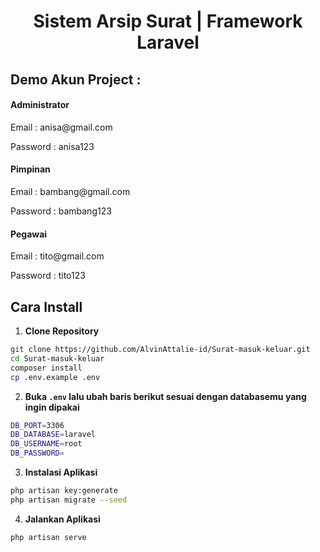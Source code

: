 <h1 align="center">Sistem Arsip Surat | Framework Laravel </h1>

## Demo Akun Project :

<h4>Administrator</h4>
<p>Email : anisa@gmail.com</p>
<p>Password : anisa123</p>

<h4>Pimpinan</h4>
<p>Email : bambang@gmail.com</p>
<p>Password : bambang123</p>

<h4>Pegawai</h4>
<p>Email : tito@gmail.com</p>
<p>Password : tito123</p>

## Cara Install

1. **Clone Repository**

```bash
git clone https://github.com/AlvinAttalie-id/Surat-masuk-keluar.git
cd Surat-masuk-keluar
composer install
cp .env.example .env
```

2. **Buka `.env` lalu ubah baris berikut sesuai dengan databasemu yang ingin dipakai**

```bash
DB_PORT=3306
DB_DATABASE=laravel
DB_USERNAME=root
DB_PASSWORD=
```

3. **Instalasi Aplikasi**

```bash
php artisan key:generate
php artisan migrate --seed
```

4. **Jalankan Aplikasi**

```bash
php artisan serve
```

<!-- ## Preview

![4](https://user-images.githubusercontent.com/61069138/197397134-47790039-e806-41e7-9b89-34da5a61e695.png)
![Screenshot 2022-10-23 210908](https://user-images.githubusercontent.com/61069138/197397140-0cb2cef9-4e47-4589-b90d-2d6c0adc399e.png)
![2](https://user-images.githubusercontent.com/61069138/197397142-72a309b1-3068-4ed0-9f60-c0b446a5170c.png)
![3](https://user-images.githubusercontent.com/61069138/197397144-51715b31-3fe7-4e6d-ac7c-6048a36698f2.png) -->
